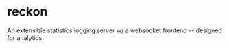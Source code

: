 reckon
======

An extensible statistics logging server w/ a websocket frontend -- designed for analytics
